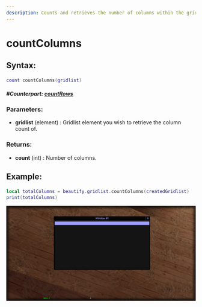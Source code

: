 ```yaml
---
description: Counts and retrieves the number of columns within the gridlist.
---
```


# countColumns

## **Syntax:**

```lua
count countColumns(gridlist)
```

#### _**\#Counterpart:**_ [_**countRows**_](countgridlistrows.md)

### **Parameters:**

* **gridlist** \(element\) : Gridlist element you wish to retrieve the column count of.

### **Returns:**

* **count** \(int\) : Number of columns.

## **Example:**

```lua
local totalColumns = beautify.gridlist.countColumns(createdGridlist)
print(totalColumns)
```

![](../../.gitbook/assets/countgridlistcolumns.png)

